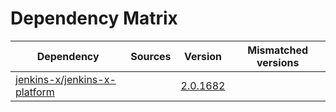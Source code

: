 # Dependency Matrix

Dependency | Sources | Version | Mismatched versions
---------- | ------- | ------- | -------------------
[jenkins-x/jenkins-x-platform](https://github.com/jenkins-x/jenkins-x-platform) |  | [2.0.1682](https://github.com/jenkins-x/jenkins-x-platform/releases/tag/v2.0.1682) | 
